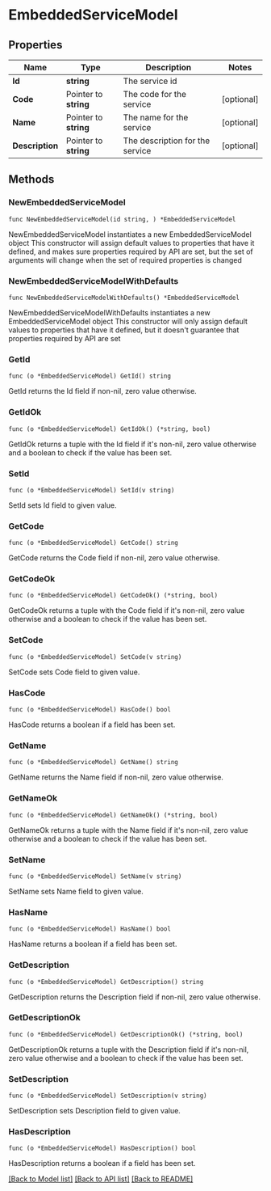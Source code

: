 # EmbeddedServiceModel

## Properties

Name | Type | Description | Notes
------------ | ------------- | ------------- | -------------
**Id** | **string** | The service id | 
**Code** | Pointer to **string** | The code for the service | [optional] 
**Name** | Pointer to **string** | The name for the service | [optional] 
**Description** | Pointer to **string** | The description for the service | [optional] 

## Methods

### NewEmbeddedServiceModel

`func NewEmbeddedServiceModel(id string, ) *EmbeddedServiceModel`

NewEmbeddedServiceModel instantiates a new EmbeddedServiceModel object
This constructor will assign default values to properties that have it defined,
and makes sure properties required by API are set, but the set of arguments
will change when the set of required properties is changed

### NewEmbeddedServiceModelWithDefaults

`func NewEmbeddedServiceModelWithDefaults() *EmbeddedServiceModel`

NewEmbeddedServiceModelWithDefaults instantiates a new EmbeddedServiceModel object
This constructor will only assign default values to properties that have it defined,
but it doesn't guarantee that properties required by API are set

### GetId

`func (o *EmbeddedServiceModel) GetId() string`

GetId returns the Id field if non-nil, zero value otherwise.

### GetIdOk

`func (o *EmbeddedServiceModel) GetIdOk() (*string, bool)`

GetIdOk returns a tuple with the Id field if it's non-nil, zero value otherwise
and a boolean to check if the value has been set.

### SetId

`func (o *EmbeddedServiceModel) SetId(v string)`

SetId sets Id field to given value.


### GetCode

`func (o *EmbeddedServiceModel) GetCode() string`

GetCode returns the Code field if non-nil, zero value otherwise.

### GetCodeOk

`func (o *EmbeddedServiceModel) GetCodeOk() (*string, bool)`

GetCodeOk returns a tuple with the Code field if it's non-nil, zero value otherwise
and a boolean to check if the value has been set.

### SetCode

`func (o *EmbeddedServiceModel) SetCode(v string)`

SetCode sets Code field to given value.

### HasCode

`func (o *EmbeddedServiceModel) HasCode() bool`

HasCode returns a boolean if a field has been set.

### GetName

`func (o *EmbeddedServiceModel) GetName() string`

GetName returns the Name field if non-nil, zero value otherwise.

### GetNameOk

`func (o *EmbeddedServiceModel) GetNameOk() (*string, bool)`

GetNameOk returns a tuple with the Name field if it's non-nil, zero value otherwise
and a boolean to check if the value has been set.

### SetName

`func (o *EmbeddedServiceModel) SetName(v string)`

SetName sets Name field to given value.

### HasName

`func (o *EmbeddedServiceModel) HasName() bool`

HasName returns a boolean if a field has been set.

### GetDescription

`func (o *EmbeddedServiceModel) GetDescription() string`

GetDescription returns the Description field if non-nil, zero value otherwise.

### GetDescriptionOk

`func (o *EmbeddedServiceModel) GetDescriptionOk() (*string, bool)`

GetDescriptionOk returns a tuple with the Description field if it's non-nil, zero value otherwise
and a boolean to check if the value has been set.

### SetDescription

`func (o *EmbeddedServiceModel) SetDescription(v string)`

SetDescription sets Description field to given value.

### HasDescription

`func (o *EmbeddedServiceModel) HasDescription() bool`

HasDescription returns a boolean if a field has been set.


[[Back to Model list]](../README.md#documentation-for-models) [[Back to API list]](../README.md#documentation-for-api-endpoints) [[Back to README]](../README.md)


